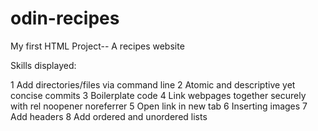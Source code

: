 # odin-recipes
My first HTML Project-- A recipes website

Skills displayed:

1 Add directories/files via command line
2 Atomic and descriptive yet concise commits
3 Boilerplate code
4 Link webpages together securely with rel noopener noreferrer
5 Open link in new tab
6 Inserting images
7 Add headers
8 Add ordered and unordered lists
